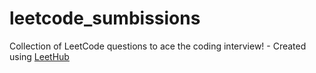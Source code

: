 # leetcode_sumbissions
Collection of LeetCode questions to ace the coding interview! - Created using [LeetHub](https://github.com/QasimWani/LeetHub)
